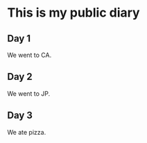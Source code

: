 # This is my public diary 

## Day 1
We went to CA.

## Day 2

We went to JP.

## Day 3 

We ate pizza.


